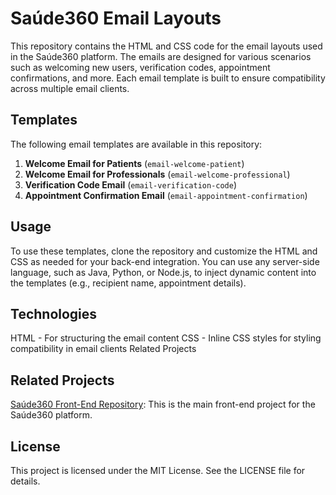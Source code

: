 # Saúde360 Email Layouts

This repository contains the HTML and CSS code for the email layouts used in the Saúde360 platform. The emails are designed for various scenarios such as welcoming new users, verification codes, appointment confirmations, and more. Each email template is built to ensure compatibility across multiple email clients.

## Templates

The following email templates are available in this repository:

1. **Welcome Email for Patients** (`email-welcome-patient`)
2. **Welcome Email for Professionals** (`email-welcome-professional`)
3. **Verification Code Email** (`email-verification-code`)
4. **Appointment Confirmation Email** (`email-appointment-confirmation`)

## Usage

To use these templates, clone the repository and customize the HTML and CSS as needed for your back-end integration. You can use any server-side language, such as Java, Python, or Node.js, to inject dynamic content into the templates (e.g., recipient name, appointment details).

## Technologies

HTML - For structuring the email content
CSS - Inline CSS styles for styling compatibility in email clients
Related Projects

## Related Projects

[Saúde360 Front-End Repository](https://github.com/igorcandidodev/saude360-front): This is the main front-end project for the Saúde360 platform.

## License

This project is licensed under the MIT License. See the LICENSE file for details.
